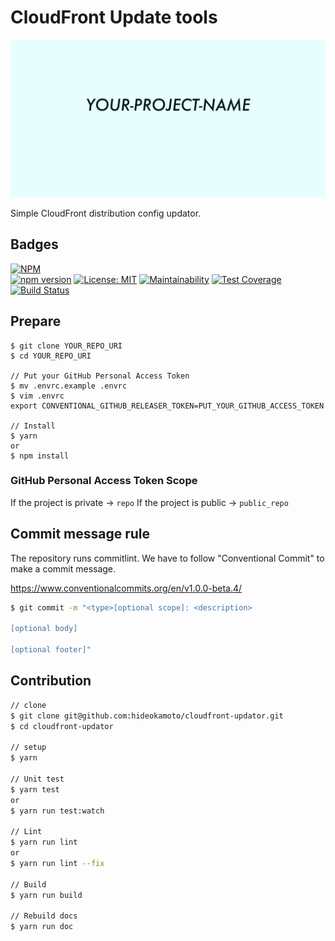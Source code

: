 # CloudFront Update tools
![image](./ogp_light.png)

Simple CloudFront distribution config updator.

## Badges

[![NPM](https://nodei.co/npm/cloudfront-updator.png?downloads=true&downloadRank=true&stars=true)](https://nodei.co/npm/cloudfront-updator/)  
[![npm version](https://badge.fury.io/js/cloudfront-updator.svg)](https://badge.fury.io/js/cloudfront-updator)
[![License: MIT](https://img.shields.io/badge/License-MIT-yellow.svg)](https://opensource.org/licenses/MIT)
[![Maintainability](https://api.codeclimate.com/v1/badges/c17851759423ce151b9e/maintainability)](https://codeclimate.com/github/hideokamoto/cloudfront-updator/maintainability)
[![Test Coverage](https://api.codeclimate.com/v1/badges/c17851759423ce151b9e/test_coverage)](https://codeclimate.com/github/hideokamoto/cloudfront-updator/test_coverage)
[![Build Status](https://travis-ci.org/hideokamoto/cloudfront-updator.svg?branch=master)](https://travis-ci.org/hideokamoto/cloudfront-updator)

## Prepare

```
$ git clone YOUR_REPO_URI
$ cd YOUR_REPO_URI

// Put your GitHub Personal Access Token
$ mv .envrc.example .envrc
$ vim .envrc
export CONVENTIONAL_GITHUB_RELEASER_TOKEN=PUT_YOUR_GITHUB_ACCESS_TOKEN

// Install
$ yarn
or
$ npm install
```

### GitHub Personal Access Token Scope

If the project is private -> `repo`
If the project is public -> `public_repo`

## Commit message rule

The repository runs commitlint.
We have to follow "Conventional Commit" to make a commit message.

https://www.conventionalcommits.org/en/v1.0.0-beta.4/

```bash
$ git commit -m "<type>[optional scope]: <description>

[optional body]

[optional footer]"
```

## Contribution

```bash
// clone
$ git clone git@github.com:hideokamoto/cloudfront-updator.git
$ cd cloudfront-updator

// setup
$ yarn

// Unit test
$ yarn test
or
$ yarn run test:watch

// Lint
$ yarn run lint
or
$ yarn run lint --fix

// Build
$ yarn run build

// Rebuild docs
$ yarn run doc
```